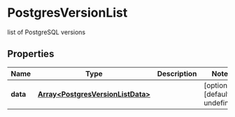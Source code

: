 # PostgresVersionList

list of PostgreSQL versions
## Properties
| Name | Type | Description | Notes |
| ------------ | ------------- | ------------- | ------------- |
| **data** | [**Array&lt;PostgresVersionListData&gt;**](PostgresVersionListData.md) |  | [optional] [default to undefined] |


